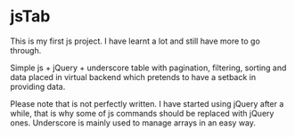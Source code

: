 jsTab
=====
This is my first js project. I have learnt a lot and still have more to go through.

Simple js + jQuery + underscore table with pagination, filtering, sorting and data placed in virtual backend which pretends to have a setback in providing data.

Please note that is not perfectly written. I have started using jQuery after a while, that is why some of js commands should be replaced with jQuery ones. Underscore is mainly used to manage arrays in an easy way.
